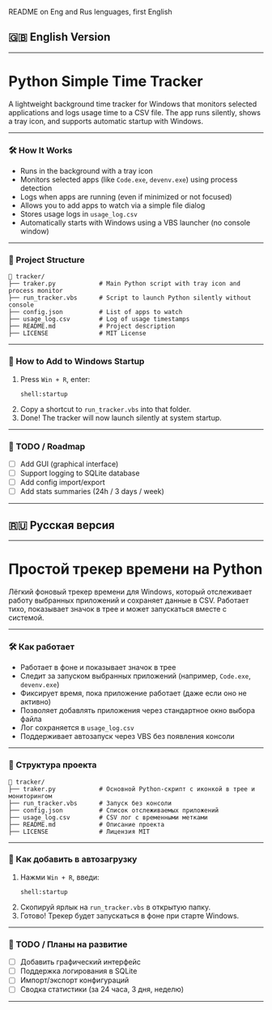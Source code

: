 README on Eng and Rus lenguages, first English

## 🇬🇧 English Version

---

# Python Simple Time Tracker

A lightweight background time tracker for Windows that monitors selected applications and logs usage time to a CSV file. The app runs silently, shows a tray icon, and supports automatic startup with Windows.

---

### 🛠 How It Works

- Runs in the background with a tray icon
- Monitors selected apps (like `Code.exe`, `devenv.exe`) using process detection
- Logs when apps are running (even if minimized or not focused)
- Allows you to add apps to watch via a simple file dialog
- Stores usage logs in `usage_log.csv`
- Automatically starts with Windows using a VBS launcher (no console window)

---

### 📁 Project Structure

```
📁 tracker/
├── traker.py            # Main Python script with tray icon and process monitor
├── run_tracker.vbs      # Script to launch Python silently without console
├── config.json          # List of apps to watch
├── usage_log.csv        # Log of usage timestamps
├── README.md            # Project description
├── LICENSE              # MIT License
```

---

### 🚀 How to Add to Windows Startup

1. Press `Win + R`, enter:
   ```
   shell:startup
   ```
2. Copy a shortcut to `run_tracker.vbs` into that folder.
3. Done! The tracker will now launch silently at system startup.

---

### 📌 TODO / Roadmap

- [ ] Add GUI (graphical interface)  
- [ ] Support logging to SQLite database  
- [ ] Add config import/export  
- [ ] Add stats summaries (24h / 3 days / week)

---

## 🇷🇺 Русская версия

---

# Простой трекер времени на Python

Лёгкий фоновый трекер времени для Windows, который отслеживает работу выбранных приложений и сохраняет данные в CSV. Работает тихо, показывает значок в трее и может запускаться вместе с системой.

---

### 🛠 Как работает

- Работает в фоне и показывает значок в трее
- Следит за запуском выбранных приложений (например, `Code.exe`, `devenv.exe`)
- Фиксирует время, пока приложение работает (даже если оно не активно)
- Позволяет добавлять приложения через стандартное окно выбора файла
- Лог сохраняется в `usage_log.csv`
- Поддерживает автозапуск через VBS без появления консоли

---

### 📁 Структура проекта

```
📁 tracker/
├── traker.py            # Основной Python-скрипт с иконкой в трее и мониторингом
├── run_tracker.vbs      # Запуск без консоли
├── config.json          # Список отслеживаемых приложений
├── usage_log.csv        # CSV лог с временными метками
├── README.md            # Описание проекта
├── LICENSE              # Лицензия MIT
```

---

### 🚀 Как добавить в автозагрузку

1. Нажми `Win + R`, введи:
   ```
   shell:startup
   ```
2. Скопируй ярлык на `run_tracker.vbs` в открытую папку.
3. Готово! Трекер будет запускаться в фоне при старте Windows.

---

### 📌 TODO / Планы на развитие

- [ ] Добавить графический интерфейс  
- [ ] Поддержка логирования в SQLite  
- [ ] Импорт/экспорт конфигураций  
- [ ] Сводка статистики (за 24 часа, 3 дня, неделю)

---
